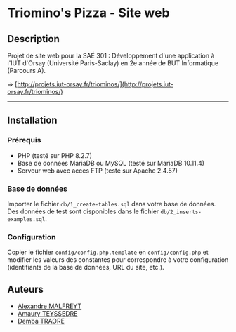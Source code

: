 # Triomino's Pizza - Site web

## Description
Projet de site web pour la SAÉ 301 : Développement d'une application à l'IUT d'Orsay (Université Paris-Saclay) en 2e année de BUT Informatique (Parcours A).

=> [http://projets.iut-orsay.fr/triominos/](http://projets.iut-orsay.fr/triominos/)

---

## Installation
### Prérequis
- PHP (testé sur PHP 8.2.7)
- Base de données MariaDB ou MySQL (testé sur MariaDB 10.11.4)
- Serveur web avec accès FTP (testé sur Apache 2.4.57)

### Base de données
Importer le fichier `db/1_create-tables.sql` dans votre base de données.
Des données de test sont disponibles dans le fichier `db/2_inserts-examples.sql`.

### Configuration
Copier le fichier `config/config.php.template` en `config/config.php` et modifier les valeurs des constantes pour correspondre à votre configuration (identifiants de la base de données, URL du site, etc.).

## Auteurs
- [Alexandre MALFREYT](https://github.com/AlexZeGamer)
- [Amaury TEYSSEDRE](https://github.com/AmauryMamo)
- [Demba TRAORE](https://github.com/demba77)
